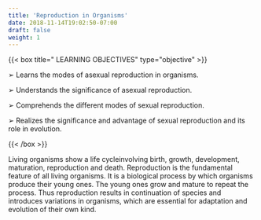 ```yaml
---
title: 'Reproduction in Organisms'
date: 2018-11-14T19:02:50-07:00
draft: false
weight: 1
---
```




{{< box title=" LEARNING OBJECTIVES" type="objective" >}}

➢ Learns the modes of asexual reproduction in organisms.

➢ Understands the significance of asexual reproduction.

➢ Comprehends the different modes of sexual reproduction.

➢ Realizes the significance and advantage of sexual reproduction and its role in evolution.

{{< /box >}}


Living organisms show a life cycleinvolving birth, growth, development,
maturation, reproduction and death. Reproduction is the fundamental feature of
all living organisms. It is a biological process by which organisms produce their young
ones. The young ones grow and mature to repeat the process. Thus reproduction results in continuation of species and introduces variations in organisms, which are essential for adaptation and evolution of their own kind.






